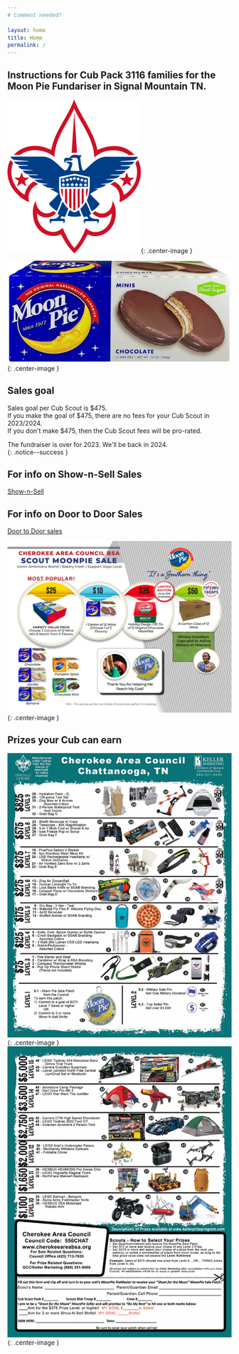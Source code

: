 ```yaml
---
# Comment needed?

layout: home
title: Home
permalink: /
---
```


## Instructions for Cub Pack 3116 families for the Moon Pie Fundariser in Signal Mountain TN.

![Boy Scouts of America logo](/images/bsa-logo-small.png){: .center-image }
<br/>

![Image of moonpie](/images/choc-moon-pie-small.png){: .center-image }

## Sales goal 
Sales goal per Cub Scout is $475.<br/>
If you make the goal of $475, there are no fees for your Cub Scout in 2023/2024.<br/>
If you don't make $475, then the Cub Scout fees will be pro-rated.

The fundraiser is over for 2023. We'll be back in 2024.<br/>
{: .notice--success }

## For info on Show-n-Sell Sales
[Show-n-Sell](/shownsell)

## For info on Door to Door Sales
[Door to Door sales](/doortodoor)

![Image of moonpie prices](/images/prices-2023.png){: .center-image }

## Prizes your Cub can earn

![Image1 of moonpie prizes](/images/2023-prizes1.png){: .center-image }
<br/>
![Image2 of moonpie prizes](/images/2023-prizes2.png){: .center-image }

